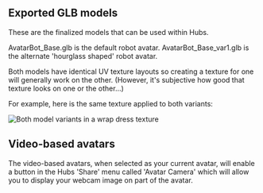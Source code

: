 ## Exported GLB models

These are the finalized models that can be used within Hubs.

AvatarBot_Base.glb is the default robot avatar.
AvatarBot_Base_var1.glb is the alternate 'hourglass shaped' robot avatar.

Both models have identical UV texture layouts so creating a texture for one will generally work on the other. (However, it's subjective how good that texture looks on one or the other...)

For example, here is the same texture applied to both variants:

![Both model variants in a wrap dress texture](/docs/Bot_Dress_BothModels.jpg)

## Video-based avatars

The video-based avatars, when selected as your current avatar, will enable a button in the Hubs 'Share' menu called 'Avatar Camera' which will allow you to display your webcam image on part of the avatar.

